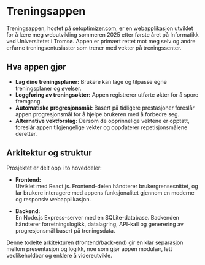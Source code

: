 # Treningsappen

Treningsappen, hostet på [setoptimizer.com](https://setoptimizer.com), er en webapplikasjon utviklet for å lære meg webutvikling sommeren 2025 etter første året på Informatikk ved Universitetet i Tromsø. Appen er primært rettet mot meg selv og andre erfarne treningsentusiaster som trener med vekter på treningssenter.

## Hva appen gjør

- **Lag dine treningsplaner:** Brukere kan lage og tilpasse egne treningsplaner og øvelser.
- **Loggføring av treningsøkter:** Appen registrerer utførte økter for å spore fremgang.
- **Automatiske progresjonsmål:** Basert på tidligere prestasjoner foreslår appen progresjonsmål for å hjelpe brukeren med å forbedre seg.
- **Alternative vektforslag:** Dersom de opprinnelige vektene er opptatt, foreslår appen tilgjengelige vekter og oppdaterer repetisjonsmålene deretter.

## Arkitektur og struktur

Prosjektet er delt opp i to hoveddeler:

- **Frontend:**  
  Utviklet med React.js. Frontend-delen håndterer brukergrensesnittet, og lar brukere interagere med appens funksjonalitet gjennom en moderne og responsiv webapplikasjon.

- **Backend:**  
  En Node.js Express-server med en SQLite-database. Backenden håndterer forretningslogikk, datalagring, API-kall og generering av progresjonsmål basert på treningsdata.

Denne todelte arkitekturen (frontend/back-end) gir en klar separasjon mellom presentasjon og logikk, noe som gjør appen modulær, lett vedlikeholdbar og enklere å videreutvikle.

